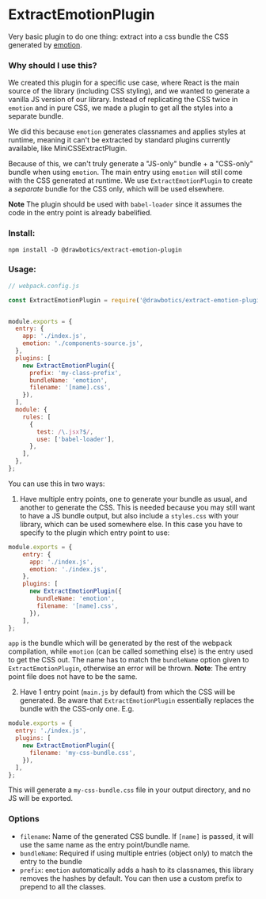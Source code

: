 # ExtractEmotionPlugin


Very basic plugin to do one thing: extract into a css bundle the CSS generated by [emotion](https://github.com/emotion-js/emotion).

### Why should I use this?
We created this plugin for a specific use case, where React is the main source of the library (including CSS styling), and we wanted to generate a vanilla JS version of our library. Instead of replicating the CSS twice in `emotion` and in pure CSS, we made a plugin to get all the styles into a separate bundle.

We did this because `emotion` generates classnames and applies styles at runtime, meaning it can't be extracted by standard plugins currently available, like MiniCSSExtractPlugin.

Because of this, we can't truly generate a "JS-only" bundle + a "CSS-only" bundle when using `emotion`. The main entry using `emotion` will still come with the CSS generated at runtime. We use `ExtractEmotionPlugin` to create a _separate_ bundle for the CSS only, which will be used elsewhere.

__Note__
The plugin should be used with `babel-loader` since it assumes the code in the entry point is already babelified.

### Install:
```
npm install -D @drawbotics/extract-emotion-plugin
```

### Usage:
```js
// webpack.config.js

const ExtractEmotionPlugin = require('@drawbotics/extract-emotion-plugin');


module.exports = {
  entry: {
    app: './index.js',
    emotion: './components-source.js',
  },
  plugins: [
    new ExtractEmotionPlugin({
      prefix: 'my-class-prefix',
      bundleName: 'emotion',
      filename: '[name].css',
    }),
  ],
  module: {
    rules: [
      {
        test: /\.jsx?$/,
        use: ['babel-loader'],
      },
    ],
  },
};
```

You can use this in two ways:
1. Have multiple entry points, one to generate your bundle as usual, and another to generate the CSS. This is needed because you may still want to have a JS bundle output, but also include a `styles.css` with your library, which can be used somewhere else. In this case you have to specify to the plugin which entry point to use:
```js
module.exports = {
    entry: {
      app: './index.js',
      emotion: './index.js',
    },
    plugins: [
      new ExtractEmotionPlugin({
        bundleName: 'emotion',
        filename: '[name].css',
      }),
    ],
};
```
`app` is the bundle which will be generated by the rest of the webpack compilation, while `emotion` (can be called something else) is the entry used to get the CSS out. The name has to match the `bundleName` option given to `ExtractEmotionPlugin`, otherwise an error will be thrown.
__Note__: The entry point file does not have to be the same.

2. Have 1 entry point (`main.js` by default) from which the CSS will be generated. Be aware that `ExtractEmotionPlugin` essentially replaces the bundle with the CSS-only one. E.g.

```js
module.exports = {
  entry: './index.js',
  plugins: [
    new ExtractEmotionPlugin({
      filename: 'my-css-bundle.css',
    }),
  ],
};
```
This will generate a `my-css-bundle.css` file in your output directory, and no JS will be exported.


### Options
- `filename`: Name of the generated CSS bundle. If `[name]` is passed, it will use the same name as the entry point/bundle name.
- `bundleName`: Required if using multiple entries (object only) to match the entry to the bundle
- `prefix`: `emotion` automatically adds a hash to its classnames, this library removes the hashes by default. You can then use a custom prefix to prepend to all the classes.
